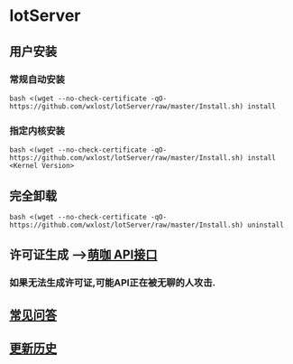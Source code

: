 # lotServer


## 用户安装
### 常规自动安装
```
bash <(wget --no-check-certificate -qO- https://github.com/wxlost/lotServer/raw/master/Install.sh) install
```

### 指定内核安装
```
bash <(wget --no-check-certificate -qO- https://github.com/wxlost/lotServer/raw/master/Install.sh) install <Kernel Version>
```

## 完全卸载
```
bash <(wget --no-check-certificate -qO- https://github.com/wxlost/lotServer/raw/master/Install.sh) uninstall
```

## 许可证生成 -->[萌咖 API接口](https://moeclub.org/api)  
### 如果无法生成许可证,可能API正在被无聊的人攻击.

## [常见问答](https://github.com/MoeClub/lotServer/wiki)     

## [更新历史](http://download.appexnetworks.com.cn/releaseNotes/)     

  
